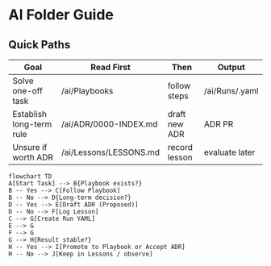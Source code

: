 # AI Folder Guide

## Quick Paths
| Goal | Read First | Then | Output |
|---|---|---|---|
| Solve one-off task | /ai/Playbooks | follow steps | /ai/Runs/<run>.yaml |
| Establish long-term rule | /ai/ADR/0000-INDEX.md | draft new ADR | ADR PR |
| Unsure if worth ADR | /ai/Lessons/LESSONS.md | record lesson | evaluate later |

```mermaid
flowchart TD
A[Start Task] --> B{Playbook exists?}
B -- Yes --> C[Follow Playbook]
B -- No --> D{Long-term decision?}
D -- Yes --> E[Draft ADR (Proposed)]
D -- No --> F[Log Lesson]
C --> G[Create Run YAML]
E --> G
F --> G
G --> H{Result stable?}
H -- Yes --> I[Promote to Playbook or Accept ADR]
H -- No --> J[Keep in Lessons / observe]
```
